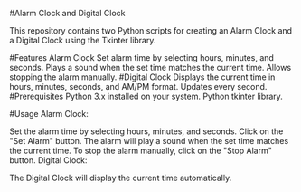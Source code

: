 #Alarm Clock and Digital Clock

This repository contains two Python scripts for creating an Alarm Clock and a Digital Clock using the Tkinter library.

#Features
Alarm Clock
Set alarm time by selecting hours, minutes, and seconds.
Plays a sound when the set time matches the current time.
Allows stopping the alarm manually.
#Digital Clock
Displays the current time in hours, minutes, seconds, and AM/PM format.
Updates every second.
#Prerequisites
Python 3.x installed on your system.
Python tkinter library.

#Usage
Alarm Clock:

Set the alarm time by selecting hours, minutes, and seconds.
Click on the "Set Alarm" button.
The alarm will play a sound when the set time matches the current time.
To stop the alarm manually, click on the "Stop Alarm" button.
Digital Clock:

The Digital Clock will display the current time automatically.
